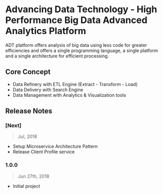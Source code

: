 # Advancing Data Technology - High Performance Big Data Advanced Analytics Platform

ADT platform offers analysis of big data using less code for greater efficiencies and offers a single programming language, a single platform and a single architecture for efficient processing.

## Core Concept

  * Data Refinery with ETL Engine (Extract - Transform - Load)
  * Data Delivery with Search Engine
  * Data Management with Analytics & Visualization tools

## Release Notes

### [Next]
> Jul, 2018

  * Setup Microservice Architecture Pattern
  * Release Client Profile service

### 1.0.0
> Jun 27th, 2018

  * Initial project